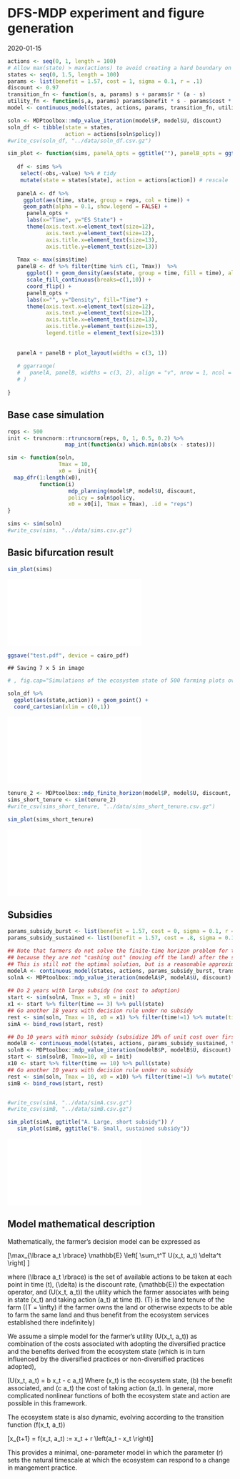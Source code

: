 DFS-MDP experiment and figure generation
================
2020-01-15

``` r
actions <- seq(0, 1, length = 100)
# Allow max(state) > max(actions) to avoid creating a hard boundary on ecosystem state
states <- seq(0, 1.5, length = 100)
params <- list(benefit = 1.57, cost = 1, sigma = 0.1, r = .1)
discount <- 0.97
transition_fn <- function(s, a, params) s + params$r * (a - s)
utility_fn <- function(s,a, params) params$benefit * s - params$cost * a
model <- continuous_model(states, actions, params, transition_fn, utility_fn)
```

``` r
soln <- MDPtoolbox::mdp_value_iteration(model$P, model$U, discount)
soln_df <- tibble(state = states,
                  action = actions[soln$policy])
#write_csv(soln_df, "../data/soln_df.csv.gz")
```

``` r
sim_plot <- function(sims, panelA_opts = ggtitle(""), panelB_opts = ggtitle("")){
  
   df <- sims %>% 
    select(-obs,-value) %>% # tidy
    mutate(state = states[state], action = actions[action]) # rescale
  
   panelA <- df %>% 
     ggplot(aes(time, state, group = reps, col = time)) + 
     geom_path(alpha = 0.1, show.legend = FALSE) + 
      panelA_opts +
      labs(x="Time", y="ES State") +
      theme(axis.text.x=element_text(size=12),
            axis.text.y=element_text(size=12),
            axis.title.x=element_text(size=13),
            axis.title.y=element_text(size=13))
   
   Tmax <- max(sims$time)
   panelB <- df %>% filter(time %in% c(1, Tmax))  %>%
      ggplot() + geom_density(aes(state, group = time, fill = time), alpha=0.8) +
      scale_fill_continuous(breaks=c(1,10)) +
      coord_flip() +
      panelB_opts +
      labs(x="", y="Density", fill="Time") +
      theme(axis.text.x=element_text(size=12),
            axis.text.y=element_text(size=12),
            axis.title.x=element_text(size=13),
            axis.title.y=element_text(size=13),
            legend.title = element_text(size=13))
   
   
   panelA + panelB + plot_layout(widths = c(3, 1))
   
   # ggarrange(
   #   panelA, panelB, widths = c(3, 2), align = "v", nrow = 1, ncol = 2, labels = c("A", "B")
   # )
   
}
```

## Base case simulation

``` r
reps <- 500
init <- truncnorm::rtruncnorm(reps, 0, 1, 0.5, 0.2) %>% 
                  map_int(function(x) which.min(abs(x - states)))

sim <- function(soln, 
                Tmax = 10,
                x0 =  init){
  map_dfr(1:length(x0), 
          function(i)
                   mdp_planning(model$P, model$U, discount, 
                   policy = soln$policy,
                   x0 = x0[i], Tmax = Tmax), .id = "reps")
}

sims <- sim(soln)
#write_csv(sims, "../data/sims.csv.gz")
```

## Basic bifurcation result

``` r
sim_plot(sims)
```

![](manuscript-fig-code_files/figure-gfm/fig_bifurcation-1.pdf)<!-- -->

``` r
ggsave("test.pdf", device = cairo_pdf)
```

    ## Saving 7 x 5 in image

``` r
# , fig.cap="Simulations of the ecosystem state of 500 farming plots over time. Plots are initialized with a truncated normal distributed ecosystem state (mean state 0.5, standard deviation 0.2, truncated at 0,1).  Plots are then managed according to the decision rule as discussed in the main text."
```

``` r
soln_df %>%
  ggplot(aes(state,action)) + geom_point() +
  coord_cartesian(xlim = c(0,1))
```

![The emergent decision
rule](manuscript-fig-code_files/figure-gfm/fig_policyfn-1.pdf)

``` r
tenure_2 <- MDPtoolbox::mdp_finite_horizon(model$P, model$U, discount, N = 2)
sims_short_tenure <- sim(tenure_2)
#write_csv(sims_short_tenure, "../data/sims_short_tenure.csv.gz")
```

``` r
sim_plot(sims_short_tenure) 
```

![Under short land tenure (shown at 2 years), farmers on most farm plots
opt to discontinue or not to adopt diversified practices. This results
in a degredation of ecosystem state even among those plots with an
initially high value. All parameters are as in previous figure, but
decision problem is solved under the finite, 2-year horizon during which
farmer will have access to the current plot and thus be able to reap the
benefits of the ecosystem
state.](manuscript-fig-code_files/figure-gfm/fig_tenure-1.pdf)

## Subsidies

``` r
params_subsidy_burst <- list(benefit = 1.57, cost = 0, sigma = 0.1, r = .1)
params_subsidy_sustained <- list(benefit = 1.57, cost = .8, sigma = 0.1, r = .1)

## Note that farmers do not solve the finite-time horizon problem for the short period of the subsidy,
## because they are not "cashing out" (moving off the land) after the subsidy expires.
## This is still not the optimal solution, but is a reasonable approximation.
modelA <- continuous_model(states, actions, params_subsidy_burst, transition_fn, utility_fn)
solnA <- MDPtoolbox::mdp_value_iteration(modelA$P, modelA$U, discount)
  
## Do 2 years with large subsidy (no cost to adoption)
start <- sim(solnA, Tmax = 3, x0 = init)
x1 <- start %>% filter(time == 3) %>% pull(state)
## Go another 18 years with decision rule under no subsidy
rest <- sim(soln, Tmax = 18, x0 = x1) %>% filter(time!=1) %>% mutate(time = time+2)
simA <- bind_rows(start, rest)

## Do 10 years with minor subsidy (subsidize 10% of unit cost over first 10 years)
modelB <- continuous_model(states, actions, params_subsidy_sustained, transition_fn, utility_fn)
solnB <- MDPtoolbox::mdp_value_iteration(modelB$P, modelB$U, discount)
start <- sim(solnB, Tmax=10, x0 = init)  
x10 <- start %>% filter(time == 10) %>% pull(state)
## Go another 10 years with decision rule under no subsidy
rest <- sim(soln, Tmax = 10, x0 = x10) %>% filter(time!=1) %>% mutate(time = time+10)
simB <- bind_rows(start, rest)


#write_csv(simA, "../data/simA.csv.gz")
#write_csv(simB, "../data/simB.csv.gz")
```

``` r
sim_plot(simA, ggtitle("A. Large, short subsidy")) / 
   sim_plot(simB, ggtitle("B. Small, sustained subsidy"))
```

![Panel A: replicate simulations from 500 normally distributed starting
states under a large subsidy (no direct cost to adoption) over two
years. Panel B: the same starting conditions for 500 simulations under a
smaller subsidy (cost = 0.9) for 10 years. Ingoring discounting,
subsidies have the same total cost After subsidy is removed, farmer
adjusts their decision rule to that of no
subsidy.](manuscript-fig-code_files/figure-gfm/fig_subsidy-1.pdf)

## Model mathematical description

Mathematically, the farmer’s decision model can be expressed
as

\[\max_{\lbrace a_t \rbrace} \mathbb{E} \left[ \sum_t^T U(x_t, a_t) \delta^t \right] \]

where \(\lbrace a_t \rbrace\) is the set of available actions to be
taken at each point in time \(t\), \(\delta\) is the discount rate,
\(\mathbb{E}\) the expectation operator, and \(U(x_t, a_t)\) the utility
which the farmer associates with being in state \(x_t\) and taking
action \(a_t\) at time \(t\). \(T\) is the land tenure of the farm
(\(T = \infty\) if the farmer owns the land or otherwise expects to be
able to farm the same land and thus benefit from the ecosystem services
established there indefinitely)

We assume a simple model for the farmer’s utility \(U(x_t, a_t)\) as
combination of the costs associated with adopting the diversified
practice and the benefits derived from the ecosystem state (which is in
turn influenced by the diversified practices or non-diversified
practices adopted),

\[U(x_t, a_t) = b x_t  - c a_t\] Where \(x_t\) is the ecosystem state,
\(b\) the benefit associated, and \(c a_t\) the cost of taking action
\(a_t\). In general, more complicated nonlinear functions of both the
ecosystem state and action are possible in this framework.

The ecosystem state is also dynamic, evolving according to the
transition function \(f(x_t, a_t)\)

\[x_{t+1} = f(x_t, a_t) := x_t + r \left(a_t - x_t \right)\]

This provides a minimal, one-parameter model in which the parameter
\(r\) sets the natural timescale at which the ecosystem can respond to a
change in mangement practice.
